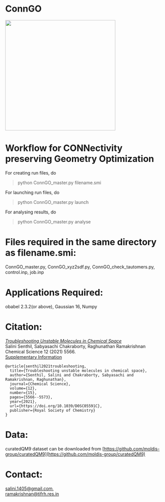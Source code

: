 # ConnGO

<a>
<img src="https://github.com/raghurama123/ConnGO/blob/master/conngo.gif"  height="350">
</a>

Workflow for CONNectivity preserving Geometry Optimization
==========================================================

For creating run files, do
> python ConnGO_master.py  filename.smi


For launching run files, do
> python ConnGO_master.py launch


For analysing results, do
> python  ConnGO_master.py  analyse


Files required in the same directory as filename.smi:
=====================================================
ConnGO_master.py,
ConnGO_xyz2sdf.py,
ConnGO_check_tautomers.py,
control.inp,
job.inp

Applications Required:
=======================
obabel 2.3.2(or above),
Gaussian 16,
Numpy

Citation:
=========
[_Troubleshooting Unstable Molecules in Chemical Space_](https://doi.org/10.1039/D0SC05591C)     
Salini Senthil, Sabyasachi Chakraborty, Raghunathan Ramakrishnan    
Chemical Science 12 (2021) 5566.      
[Supplementary Information](https://www.rsc.org/suppdata/d0/sc/d0sc05591c/d0sc05591c1.pdf?_ga=2.131971783.991549754.1627539948-1555635634.1627451674)

```
@article{senthil2021troubleshooting,
  title={Troubleshooting unstable molecules in chemical space},
  author={Senthil, Salini and Chakraborty, Sabyasachi and Ramakrishnan, Raghunathan},
  journal={Chemical Science},
  volume={12},
  number={15},
  pages={5566--5573},
  year={2021},
  url={https://doi.org/10.1039/D0SC05591C},
  publisher={Royal Society of Chemistry}
}
```


Data:
=====
curatedQM9 dataset can be downloaded from [https://github.com/moldis-group/curatedQM9](https://github.com/moldis-group/curatedQM9)
  
Contact:
========
salini.1405@gmail.com,  
ramakrishnan@tifrh.res.in


</div>
